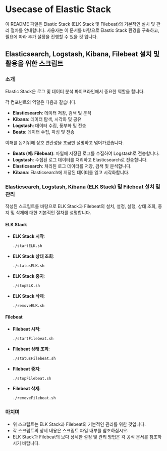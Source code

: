 # Usecase of Elastic Stack

이 README 파일은 Elastic Stack (ELK Stack 및 Filebeat)의 기본적인 설치 및 관리 절차를 안내합니다. 
사용자는 이 문서를 바탕으로 Elastic Stack 환경을 구축하고, 필요에 따라 추가 설정을 진행할 수 있을 것 입니다.

## Elasticsearch, Logstash, Kibana, Filebeat 설치 및 활용을 위한 스크립트

### 소개
Elastic Stack은 로그 및 데이터 분석 파이프라인에서 중요한 역할을 합니다. 

각 컴포넌트의 역할은 다음과 같습니다.
- **Elasticsearch**: 데이터 저장, 검색 및 분석
- **Kibana**: 데이터 탐색, 시각화 및 공유
- **Logstash**: 데이터 수집, 풍부화 및 전송
- **Beats**: 데이터 수집, 파싱 및 전송

이해를 돕기위해 상호 연관성을 조금만 설명하고 넘어가겠습니다.
- **Beats (예: Filebeat)**: 파일에 저장된 로그를 수집하여 Logstash로 전송합니다.
- **Logstash**: 수집된 로그 데이터를 처리하고 Elasticsearch로 전송합니다.
- **Elasticsearch**: 처리된 로그 데이터를 저장, 검색 및 분석합니다.
- **Kibana**: Elasticsearch에 저장된 데이터를 읽고 시각화합니다.

### Elasticsearch, Logstash, Kibana (ELK Stack) 및 Filebeat 설치 및 관리

작성된 스크립트를 바탕으로 ELK Stack과 Filebeat의 설치, 설정, 실행, 상태 조회, 중지 및 삭제에 대한 기본적인 절차를 설명합니다.

#### ELK Stack

- **ELK Stack 시작**: 
  ```bash
  ./startELK.sh
  ```

- **ELK Stack 상태 조회**: 
  ```bash
  ./statusELK.sh
  ```

- **ELK Stack 중지**: 
  ```bash
  ./stopELK.sh
  ```

- **ELK Stack 삭제**: 
  ```bash
  ./removeELK.sh
  ```

#### Filebeat
- **Filebeat 시작**:
  ```bash
  ./startFilebeat.sh
  ```

- **Filebeat 상태 조회**:
  ```bash
  ./statusFilebeat.sh
  ```
  
- **Filebeat 중지**:
  ```bash
  ./stopFilebeat.sh
  ```

- **Filebeat 삭제**:
  ```bash
  ./removeFilebeat.sh
  ```

### 마치며
- 위 스크립트는 ELK Stack과 Filebeat의 기본적인 관리를 위한 것입니다. 
- 각 스크립트의 상세 내용은 스크립트 파일 내부를 참조하십시오.
- ELK Stack과 Filebeat의 보다 상세한 설정 및 관리 방법은 각 공식 문서를 참조하시기 바랍니다.
